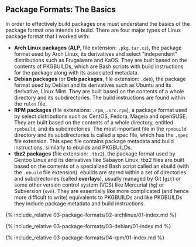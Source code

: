 ## Package Formats: The Basics
In order to effectively build packages one must understand the basics of the package format one intends to build. There are four major types of Linux package format that I worked with:

* **Arch Linux packages** (**ALP**, file extension: `.pkg.tar.xz`), the package format used by Arch Linux, its derivatives and select "independent" distributions such as Frugalware and KaOS. They are built based on the contents of PKGBUILDs, which are Bash scripts with build instructions for the package along with its associated metadata.
* **Debian packages** (or **Deb packages**, file extension: `.deb`), the package format used by Debian and its derivatives such as Ubuntu and its derivative, Linux Mint. They are built based on the contents of a whole directory and its subdirectories. The build instructions are found within the `rules` file.
* **RPM packages** (file extensions: `.rpm`, `.src.rpm`), a package format used by select distributions such as CentOS, Fedora, Mageia and openSUSE. They are built based on the contents of a whole directory, entitled `rpmbuild`, and its subdirectories. The most important file in the `rpmbuild` directory and its subdirectories is called a spec file, which has the `.spec` file extension. This spec file contains package metadata and build instructions, similarly to ebuilds and PKGBUILDs.
* **tbz2 packages** (file extension: `.tbz2`), the package format used by Gentoo Linux and its derivatives like Sabayon Linux. tbz2 files are built based on the contents of a specialized Bash script called an ebuild (with the `.ebuild` file extension). ebuilds are stored within a set of directories and subdirectories (called **overlays**), usually managed by Git (`git`) or some other version control system (VCS) like Mercurial (`hg`) or Subversion (`svn`). They are essentially like more complicated (and hence more difficult to write) equivalents to PKGBUILDs and like PKGBUILDs they include package metadata and build instructions.

{% include_relative 03-package-formats/02-archlinux/01-index.md %}

{% include_relative 03-package-formats/03-debian/01-index.md %}

{% include_relative 03-package-formats/04-rpm/01-index.md %}
